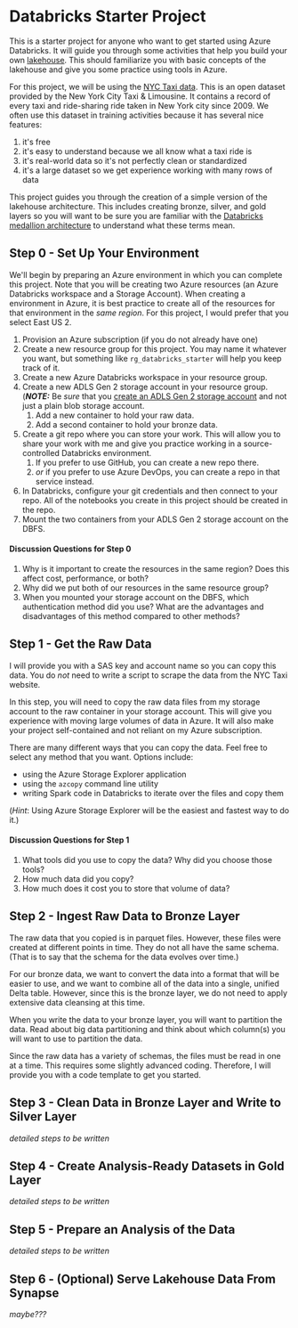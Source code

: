 # Databricks Starter Project

This is a starter project for anyone who want to get started using Azure Databricks.  It will guide you through some activities that help you build your
own [lakehouse](https://learn.microsoft.com/en-us/azure/databricks/lakehouse/).  This should familiarize you with basic concepts of the lakehouse and
give you some practice using tools in Azure.

For this project, we will be using the [NYC Taxi data](https://www1.nyc.gov/site/tlc/about/tlc-trip-record-data.page). This is an open dataset provided
by the New York City Taxi & Limousine.  It contains a record of every taxi and ride-sharing ride taken in New York city since 2009.  We often use this
dataset in training activities because it has several nice features:
   1. it's free
   2. it's easy to understand because we all know what a taxi ride is
   3. it's real-world data so it's not perfectly clean or standardized
   4. it's a large dataset so we get experience working with many rows of data

This project guides you through the creation of a simple version of the lakehouse architecture.  This includes creating bronze, silver,
and gold layers so you will want to be sure you are familiar with the
[Databricks medallion architecture](https://learn.microsoft.com/en-us/azure/databricks/lakehouse/medallion) to understand what these terms mean.

## Step 0 - Set Up Your Environment

We'll begin by preparing an Azure environment in which you can complete this project.  Note that you will be creating two Azure resources
(an Azure Databricks workspace and a Storage Account).  When creating a environment in Azure, it is best practice to create all of the resources
for that environment in the *same region*.  For this project, I would prefer that you select East US 2.

1. Provision an Azure subscription (if you do not already have one)
1. Create a new resource group for this project.  You may name it whatever you want, but something like `rg_databricks_starter` will help you keep track of it.
1. Create a new Azure Databricks workspace in your resource group.
1. Create a new ADLS Gen 2 storage account in your resource group. (***NOTE:*** Be _sure_ that you [create an ADLS Gen 2 storage account](https://learn.microsoft.com/en-us/azure/storage/blobs/create-data-lake-storage-account) and not just a plain blob storage account.
   1. Add a new container to hold your raw data.
   1. Add a second container to hold your bronze data.
1. Create a git repo where you can store your work.  This will allow you to share your work with me and give you practice working in a source-controlled Databricks environment.
   1. If you prefer to use GitHub, you can create a new repo there.
   1. *or* if you prefer to use Azure DevOps, you can create a repo in that service instead.
1. In Databricks, configure your git credentials and then connect to your repo.  All of the notebooks you create in this project should be created in the repo.
1. Mount the two containers from your ADLS Gen 2 storage account on the DBFS.

#### Discussion Questions for Step 0
1. Why is it important to create the resources in the same region?  Does this affect cost, performance, or both?
1. Why did we put both of our resources in the same resource group?
1. When you mounted your storage account on the DBFS, which authentication method did you use?  What are the advantages and disadvantages
of this method compared to other methods?

## Step 1 - Get the Raw Data

I will provide you with a SAS key and account name so you can copy this data.  You do *not* need to write a script to scrape the data from the NYC Taxi website.

In this step, you will need to copy the raw data files from my storage account to the raw container in your storage account.
This will give you experience with moving large volumes of data in Azure.  It will also make your project self-contained and
not reliant on my Azure subscription.

There are many different ways that you can copy the data.  Feel free to select any method that you want.  Options include:
 - using the Azure Storage Explorer application
 - using the `azcopy` command line utility
 - writing Spark code in Databricks to iterate over the files and copy them

(*Hint*:  Using Azure Storage Explorer will be the easiest and fastest way to do it.)

#### Discussion Questions for Step 1
1. What tools did you use to copy the data?  Why did you choose those tools?
1. How much data did you copy?
1. How much does it cost you to store that volume of data?

## Step 2 - Ingest Raw Data to Bronze Layer

The raw data that you copied is in parquet files.  However, these files were created at different points in time.  They do not all have
the same schema.  (That is to say that the schema for the data evolves over time.)

For our bronze data, we want to convert the data into a format that will be easier to use, and we want to combine all of the data into
a single, unified Delta table.  However, since this is the bronze layer, we do not need to apply extensive data cleansing at this time.

When you write the data to your bronze layer, you will want to partition the data.  Read about big data partitioning and think about which column(s)
you will want to use to partition the data.

Since the raw data has a variety of schemas, the files must be read in one at a time.  This requires some slightly advanced coding.  Therefore, I
will provide you with a code template to get you started.

## Step 3 - Clean Data in Bronze Layer and Write to Silver Layer

*detailed steps to be written*

## Step 4 - Create Analysis-Ready Datasets in Gold Layer

*detailed steps to be written*

## Step 5 - Prepare an Analysis of the Data

*detailed steps to be written*

## Step 6 - (Optional) Serve Lakehouse Data From Synapse

*maybe???*
